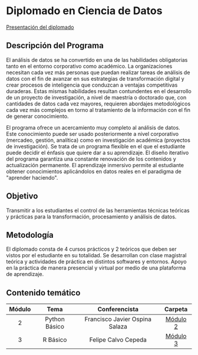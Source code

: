 # Diplomado en Ciencia de Datos

[Presentación del diplomado](diplomado_en_ciencia_de_datos.pdf)

## Descripción del Programa

El análisis de datos se ha convertido en una de las habilidades obligatorias tanto
en el entorno corporativo como académico. La organizaciones necesitan cada vez más
personas que puedan realizar tareas de análisis de datos con el fin de avanzar en
sus estrategias de transformación digital y crear procesos de inteligencia que
conduzcan a ventajas competitivas duraderas. Estas mismas habilidades resultan
contundentes en el desarrollo de un proyecto de investigación, a nivel de maestría
o doctorado que, con cantidades de datos cada vez mayores, requieren abordajes
metodológicos cada vez más complejos en torno al tratamiento de la información con
el fin de generar conocimiento.

El programa ofrece un acercamiento muy completo al análisis de datos. Este
conocimiento puede ser usado posteriormente a nivel corporativo (mercadeo,
gestión, analítica) como en investigación académica (proyectos de investigación).
Se trata de un programa flexible en el que el estudiante puede decidir el énfasis
que quiere dar a su aprendizaje.
El diseño iterativo del programa garantiza una constante renovación de los
contenidos y actualización permanente. El aprendizaje inmersivo permite al
estudiante obtener conocimientos aplicándolos en datos reales en el paradigma de
"aprender haciendo".

## Objetivo

Transmitir a los estudiantes el control de las herramientas técnicas teóricas y
prácticas para la transformación, procesamiento y análisis de datos.

## Metodología

El diplomado consta de 4 cursos prácticos y 2 teóricos que deben ser vistos por el
estudiante en su totalidad. Se desarrollan con clase magistral teórica y
actividades de práctica en distintos softwares y entornos. Apoyo en la práctica de
manera presencial y virtual por medio de una plataforma de aprendizaje.

## Contenido temático

| Módulo	|	Tema	|	Conferencista	|	Carpeta	|
|	:--:	|	:--:	|	:--:	|	:--:	|
|	2	|	Python Básico	|	Francisco Javier Ospina Salaza	|	[Módulo 2](module_2/)	|
|	3	|	R Básico	|	Felipe Calvo Cepeda	| [Módulo 3](module_3/)	|
